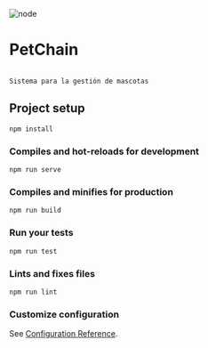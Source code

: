 ![node](https://img.shields.io/node/v/bootstrap?label=Node.js&style=plastic)

# PetChain
```

Sistema para la gestión de mascotas
```

## Project setup
```
npm install
```

### Compiles and hot-reloads for development
```
npm run serve
```

### Compiles and minifies for production
```
npm run build
```

### Run your tests
```
npm run test
```

### Lints and fixes files
```
npm run lint
```

### Customize configuration
See [Configuration Reference](https://cli.vuejs.org/config/).
